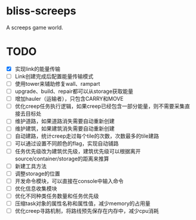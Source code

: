 # bliss-screeps
A screeps game world.

# TODO
- [x] 实现link的能量传输
- [ ] Link创建完成后配置能量传输模式
- [ ] 使用tower来辅助修复wall、rampart
- [ ] upgrade、build、repair都可以从storage获取能量
- [ ] 增加hauler（运输者），只包含CARRY和MOVE
- [ ] 优化creep任务执行逻辑，如果creep已经包含一部分能量，则不需要采集直接去目标处
- [ ] 维护道路，如果道路消失需要自动重新创建
- [ ] 维护建筑，如果建筑消失需要自动重新创建
- [ ] 自动建路，统计creep走过每个tile的次数，次数最多的tile建路
- [ ] 可以通过设置不同颜色的flag，实现自动铺路
- [ ] 任务优先级改为建筑优先级，建筑优先级可以根据离开source/container/storage的距离来推算
- [ ] 新建工具方法
- [ ] 调整storage的位置
- [ ] 开发命令模块，可以直接在console中输入命令
- [ ] 优化信息收集模块
- [ ] 优化不同种类任务数量和任务优先级
- [ ] 压缩task对象的属性名称和属性值，减少memory的占用量
- [ ] 优化creep寻路机制，将路线预先保存在内存中，减少cpu消耗
